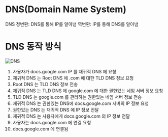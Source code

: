 # DNS(Domain Name System)

DNS
정변환: DNS를 통해 IP를 알아냄
역변환: IP를 통해 DNS를 알아냄

# DNS 동작 방식
![DNS](https://www.lesstif.com/linux-core/files/125304855/129008929/1/1642003660000/image2022-1-13_1-7-38.png)

1. 사용자가 docs.google.com IP 를 재귀적 DNS 에 요청
2. 재귀적 DNS 는 Root DNS 에 .com 에 대한 TLD DNS 정보 요청
3. Root DNS 는 TLD DNS 정보 전송
4. 재귀적 DNS 는 TLD DNS 에 google.com 에 대한 권한있는 네임 서버 정보 요청
5. TLD DNS 는 google.com 를 관리하는 권한있는 네임 서버 정보 전송
6. 재귀적 DNS 는 권한있는 DNS에 docs.google.com 서버의 IP 정보 요청
7. 권한있는 DNS 는 재귀적 DNS 에 IP 정보 전달
8. 재귀적 DNS 는 사용자에게 docs.google.com 의 IP 정보 전달
9. 사용자는 docs.google.com 에 연결 요청
10. docs.google.com 에 연결됨
